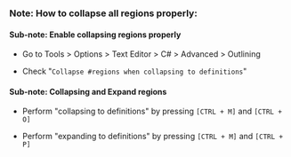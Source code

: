 ### Note: How to collapse all regions properly:

#### Sub-note: Enable collapsing regions properly

- Go to Tools > Options > Text Editor > C# > Advanced > Outlining 

- Check "`Collapse #regions when collapsing to definitions`"

#### Sub-note: Collapsing and Expand regions

- Perform "collapsing to definitions" by pressing `[CTRL + M]` and `[CTRL + O]`

- Perform "expanding to definitions" by pressing `[CTRL + M]` and `[CTRL + P]`

# 
